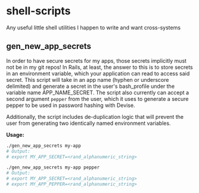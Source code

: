 # shell-scripts
Any useful little shell utilities I happen to write and want cross-systems

## gen_new_app_secrets
In order to have secure secrets for my apps, those secrets implicitly must not be in my git repos! In Rails, at least, the answer to
this is to store secrets in an environment variable, which your application can read to access said secret. This script will take in
an app name (hyphen or underscore delimited) and generate a secret in the user's bash_profile under the variable name APP_NAME_SECRET.
The script also currently can accept a second argument `pepper` from the user, which it uses to generate a secure pepper to be used in
password hashing with Devise.

Additionally, the script includes de-duplication logic that will prevent the user from generating two identically named environment variables.

**Usage:**
```zsh
./gen_new_app_secrets my-app
# Output: 
# export MY_APP_SECRET=<rand_alphanumeric_string>

./gen_new_app_secrets my-app pepper
# Output:
# export MY_APP_SECRET=<rand_alphanumeric_string>
# export MY_APP_PEPPER=<rand_alphanumeric_string>
```
